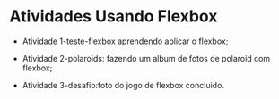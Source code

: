 # Atividades Usando Flexbox

* Atividade 1-teste-flexbox aprendendo aplicar o flexbox;

* Atividade 2-polaroids: fazendo um album de fotos de polaroid com flexbox;

* Atividade 3-desafio:foto do jogo de flexbox concluido.
